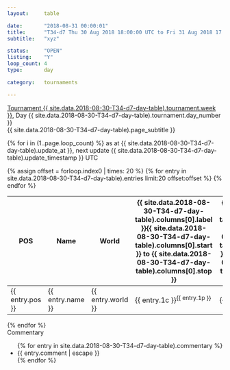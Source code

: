 ```yaml
---
layout: 	table

date: 		"2018-08-31 00:00:01"
title: 		"T34-d7 Thu 30 Aug 2018 18:00:00 UTC to Fri 31 Aug 2018 17:59:59 UTC"
subtitle: 	"xyz"

status:     "OPEN"
listing:    "Y"
loop_count: 4
type:       day

category: 	tournaments

---
```

<div class="table_header">
  <span class="table_title">
    <a href="">Tournament {{ site.data.2018-08-30-T34-d7-day-table).tournament.week }}</a>, Day {{ site.data.2018-08-30-T34-d7-day-table).tournament.day_number }}
    </span><br>
  <span class="table_subtitle">{{ site.data.2018-08-30-T34-d7-day-table).page_subtitle }}</span>  
</div>

{% for i in (1..page.loop_count) %}
<span class="table_nextupdate">as at {{ site.data.2018-08-30-T34-d7-day-table).update_at }}, next update {{ site.data.2018-08-30-T34-d7-day-table).update_timestamp }} UTC</span> 
<table class="day_table">
  <colgroup>
    <col style="width:18px">
    <col style="width:55px">
    <col style="width:55px">
    <col style="width:12px">
    <col style="width:12px">
    <col style="width:12px">
    <col style="width:12px">
    <col style="width:12px">
    <col style="width:12px">
    <col style="width:12px">
    <col style="width:12px">
    <col style="width:12px">
    <col style="width:12px">
    <col style="width:12px">
    <col style="width:12px">
    <col style="width:12px">
    <col style="width:12px">
    <col style="width:12px">
    <col style="width:12px">
    <col style="width:12px">
    <col style="width:12px">
    <col style="width:12px">
    <col style="width:12px">
    <col style="width:12px">
    <col style="width:12px">
    <col style="width:12px">
    <col style="width:12px">
    <col style="width:18px">
  </colgroup>  
  <thead>
    <tr>
        <th>POS</th>
        <th class="AlignLeft">Name</th>
        <th class="AlignLeft">World</th>
        <th><a class="hideDisplay">{{ site.data.2018-08-30-T34-d7-day-table).columns[0].label }}<span class="showDisplayOnHover">{{ site.data.2018-08-30-T34-d7-day-table).columns[0].start }} to {{ site.data.2018-08-30-T34-d7-day-table).columns[0].stop }}</span></a></th>
        <th><a class="hideDisplay">{{ site.data.2018-08-30-T34-d7-day-table).columns[1].label }}<span class="showDisplayOnHover">{{ site.data.2018-08-30-T34-d7-day-table).columns[1].start }} to {{ site.data.2018-08-30-T34-d7-day-table).columns[1].stop }}</span></a></th>
        <th><a class="hideDisplay">{{ site.data.2018-08-30-T34-d7-day-table).columns[2].label }}<span class="showDisplayOnHover">{{ site.data.2018-08-30-T34-d7-day-table).columns[2].start }} to {{ site.data.2018-08-30-T34-d7-day-table).columns[2].stop }}</span></a></th>
        <th><a class="hideDisplay">{{ site.data.2018-08-30-T34-d7-day-table).columns[3].label }}<span class="showDisplayOnHover">{{ site.data.2018-08-30-T34-d7-day-table).columns[3].start }} to {{ site.data.2018-08-30-T34-d7-day-table).columns[3].stop }}</span></a></th>
        <th><a class="hideDisplay">{{ site.data.2018-08-30-T34-d7-day-table).columns[4].label }}<span class="showDisplayOnHover">{{ site.data.2018-08-30-T34-d7-day-table).columns[4].start }} to {{ site.data.2018-08-30-T34-d7-day-table).columns[4].stop }}</span></a></th>
        <th><a class="hideDisplay">{{ site.data.2018-08-30-T34-d7-day-table).columns[5].label }}<span class="showDisplayOnHover">{{ site.data.2018-08-30-T34-d7-day-table).columns[5].start }} to {{ site.data.2018-08-30-T34-d7-day-table).columns[5].stop }}</span></a></th>
        <th><a class="hideDisplay">{{ site.data.2018-08-30-T34-d7-day-table).columns[6].label }}<span class="showDisplayOnHover">{{ site.data.2018-08-30-T34-d7-day-table).columns[6].start }} to {{ site.data.2018-08-30-T34-d7-day-table).columns[6].stop }}</span></a></th>
        <th><a class="hideDisplay">{{ site.data.2018-08-30-T34-d7-day-table).columns[7].label }}<span class="showDisplayOnHover">{{ site.data.2018-08-30-T34-d7-day-table).columns[7].start }} to {{ site.data.2018-08-30-T34-d7-day-table).columns[7].stop }}</span></a></th>
        <th><a class="hideDisplay">{{ site.data.2018-08-30-T34-d7-day-table).columns[8].label }}<span class="showDisplayOnHover">{{ site.data.2018-08-30-T34-d7-day-table).columns[8].start }} to {{ site.data.2018-08-30-T34-d7-day-table).columns[8].stop }}</span></a></th>
        <th><a class="hideDisplay">{{ site.data.2018-08-30-T34-d7-day-table).columns[9].label }}<span class="showDisplayOnHover">{{ site.data.2018-08-30-T34-d7-day-table).columns[9].start }} to {{ site.data.2018-08-30-T34-d7-day-table).columns[9].stop }}</span></a></th>
        <th><a class="hideDisplay">{{ site.data.2018-08-30-T34-d7-day-table).columns[10].label }}<span class="showDisplayOnHover">{{ site.data.2018-08-30-T34-d7-day-table).columns[10].start }} to {{ site.data.2018-08-30-T34-d7-day-table).columns[10].stop }}</span></a></th>
        <th><a class="hideDisplay">{{ site.data.2018-08-30-T34-d7-day-table).columns[11].label }}<span class="showDisplayOnHover">{{ site.data.2018-08-30-T34-d7-day-table).columns[11].start }} to {{ site.data.2018-08-30-T34-d7-day-table).columns[11].stop }}</span></a></th>
        <th><a class="hideDisplay">{{ site.data.2018-08-30-T34-d7-day-table).columns[12].label }}<span class="showDisplayOnHover">{{ site.data.2018-08-30-T34-d7-day-table).columns[12].start }} to {{ site.data.2018-08-30-T34-d7-day-table).columns[12].stop }}</span></a></th>
        <th><a class="hideDisplay">{{ site.data.2018-08-30-T34-d7-day-table).columns[13].label }}<span class="showDisplayOnHover">{{ site.data.2018-08-30-T34-d7-day-table).columns[13].start }} to {{ site.data.2018-08-30-T34-d7-day-table).columns[13].stop }}</span></a></th>
        <th><a class="hideDisplay">{{ site.data.2018-08-30-T34-d7-day-table).columns[14].label }}<span class="showDisplayOnHover">{{ site.data.2018-08-30-T34-d7-day-table).columns[14].start }} to {{ site.data.2018-08-30-T34-d7-day-table).columns[14].stop }}</span></a></th>
        <th><a class="hideDisplay">{{ site.data.2018-08-30-T34-d7-day-table).columns[15].label }}<span class="showDisplayOnHover">{{ site.data.2018-08-30-T34-d7-day-table).columns[15].start }} to {{ site.data.2018-08-30-T34-d7-day-table).columns[15].stop }}</span></a></th>
        <th><a class="hideDisplay">{{ site.data.2018-08-30-T34-d7-day-table).columns[16].label }}<span class="showDisplayOnHover">{{ site.data.2018-08-30-T34-d7-day-table).columns[16].start }} to {{ site.data.2018-08-30-T34-d7-day-table).columns[16].stop }}</span></a></th>
        <th><a class="hideDisplay">{{ site.data.2018-08-30-T34-d7-day-table).columns[17].label }}<span class="showDisplayOnHover">{{ site.data.2018-08-30-T34-d7-day-table).columns[17].start }} to {{ site.data.2018-08-30-T34-d7-day-table).columns[17].stop }}</span></a></th>
        <th><a class="hideDisplay">{{ site.data.2018-08-30-T34-d7-day-table).columns[18].label }}<span class="showDisplayOnHover">{{ site.data.2018-08-30-T34-d7-day-table).columns[18].start }} to {{ site.data.2018-08-30-T34-d7-day-table).columns[18].stop }}</span></a></th>
        <th><a class="hideDisplay">{{ site.data.2018-08-30-T34-d7-day-table).columns[19].label }}<span class="showDisplayOnHover">{{ site.data.2018-08-30-T34-d7-day-table).columns[19].start }} to {{ site.data.2018-08-30-T34-d7-day-table).columns[19].stop }}</span></a></th>
        <th><a class="hideDisplay">{{ site.data.2018-08-30-T34-d7-day-table).columns[20].label }}<span class="showDisplayOnHover">{{ site.data.2018-08-30-T34-d7-day-table).columns[20].start }} to {{ site.data.2018-08-30-T34-d7-day-table).columns[20].stop }}</span></a></th>
        <th><a class="hideDisplay">{{ site.data.2018-08-30-T34-d7-day-table).columns[21].label }}<span class="showDisplayOnHover">{{ site.data.2018-08-30-T34-d7-day-table).columns[21].start }} to {{ site.data.2018-08-30-T34-d7-day-table).columns[21].stop }}</span></a></th>
        <th><a class="hideDisplay">{{ site.data.2018-08-30-T34-d7-day-table).columns[22].label }}<span class="showDisplayOnHover">{{ site.data.2018-08-30-T34-d7-day-table).columns[22].start }} to {{ site.data.2018-08-30-T34-d7-day-table).columns[22].stop }}</span></a></th>
        <th><a class="hideDisplay">{{ site.data.2018-08-30-T34-d7-day-table).columns[23].label }}<span class="showDisplayOnHover">{{ site.data.2018-08-30-T34-d7-day-table).columns[23].start }} to {{ site.data.2018-08-30-T34-d7-day-table).columns[23].stop }}</span></a></th>
        <th>Total</th>
    </tr>
  </thead>
  {% assign offset = forloop.index0 | times: 20 %}
<tbody>
{% for entry in site.data.2018-08-30-T34-d7-day-table).entries limit:20 offset:offset %}
  <tr>
    <td class="pl{{ entry.pos }}">{{ entry.pos }}</td>
    <td class="AlignLeft">{{ entry.name }}</td>
    <td class="AlignLeft">{{ entry.world }}</td>
    <td class="pl{{ entry.1p }}">{{ entry.1c }}<sup>{{ entry.1p }}</sup></td>
    <td class="pl{{ entry.2p }}">{{ entry.2c }}<sup>{{ entry.2p }}</sup></td>
    <td class="pl{{ entry.3p }}">{{ entry.3c }}<sup>{{ entry.3p }}</sup></td>
    <td class="pl{{ entry.4p }}">{{ entry.4c }}<sup>{{ entry.4p }}</sup></td>
    <td class="pl{{ entry.5p }}">{{ entry.5c }}<sup>{{ entry.5p }}</sup></td>
    <td class="pl{{ entry.6p }}">{{ entry.6c }}<sup>{{ entry.6p }}</sup></td>
    <td class="pl{{ entry.7p }}">{{ entry.7c }}<sup>{{ entry.7p }}</sup></td>
    <td class="pl{{ entry.8p }}">{{ entry.8c }}<sup>{{ entry.8p }}</sup></td>
    <td class="pl{{ entry.9p }}">{{ entry.9c }}<sup>{{ entry.9p }}</sup></td>
    <td class="pl{{ entry.10p }}">{{ entry.10c }}<sup>{{ entry.10p }}</sup></td>
    <td class="pl{{ entry.11p }}">{{ entry.11c }}<sup>{{ entry.11p }}</sup></td>
    <td class="pl{{ entry.12p }}">{{ entry.12c }}<sup>{{ entry.12p }}</sup></td>
    <td class="pl{{ entry.13p }}">{{ entry.13c }}<sup>{{ entry.13p }}</sup></td>
    <td class="pl{{ entry.14p }}">{{ entry.14c }}<sup>{{ entry.14p }}</sup></td>
    <td class="pl{{ entry.15p }}">{{ entry.15c }}<sup>{{ entry.15p }}</sup></td>
    <td class="pl{{ entry.16p }}">{{ entry.16c }}<sup>{{ entry.16p }}</sup></td>
    <td class="pl{{ entry.17p }}">{{ entry.17c }}<sup>{{ entry.17p }}</sup></td>
    <td class="pl{{ entry.18p }}">{{ entry.18c }}<sup>{{ entry.18p }}</sup></td>
    <td class="pl{{ entry.19p }}">{{ entry.19c }}<sup>{{ entry.19p }}</sup></td>
    <td class="pl{{ entry.20p }}">{{ entry.20c }}<sup>{{ entry.20p }}</sup></td>
    <td class="pl{{ entry.21p }}">{{ entry.21c }}<sup>{{ entry.21p }}</sup></td>
    <td class="pl{{ entry.22p }}">{{ entry.22c }}<sup>{{ entry.22p }}</sup></td>
    <td class="pl{{ entry.23p }}">{{ entry.23c }}<sup>{{ entry.23p }}</sup></td>
    <td class="pl{{ entry.24p }}">{{ entry.24c }}<sup>{{ entry.24p }}</sup></td>
    <td>{{ entry.total }}</td>
  </tr>
{% endfor %}  
</tbody>
</table>
<div class="leaderboard"></div>
{% endfor %}

<div class="commentary">
  <span class="commentary_title">Commentary</span>
  <ul>
    {% for entry in site.data.2018-08-30-T34-d7-day-table).commentary %}
    <li class="commentary_list">{{ entry.comment | escape }}</li>
    {% endfor %}
  </ul>
</div>



